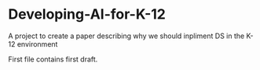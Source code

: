 # Developing-AI-for-K-12
A project to create a paper describing why we should inpliment DS in the K-12 environment

First file contains first draft.
